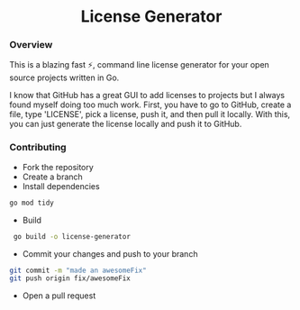 <h1 align="center">License Generator</h1>

### Overview

This is a blazing fast ⚡, command line license generator for your open source projects written in Go.

I know that GitHub has a great GUI to add licenses to projects but I always found myself doing too much work. First, you have to go to GitHub, create a file, type 'LICENSE', pick a license, push it, and then pull it locally. With this, you can just generate the license locally and push it to GitHub.


### Contributing

- Fork the repository
- Create a branch
- Install dependencies
```bash
go mod tidy
```
- Build
```bash
 go build -o license-generator
 ```
- Commit your changes and push to your branch
```bash
git commit -m "made an awesomeFix"
git push origin fix/awesomeFix
```
- Open a pull request
